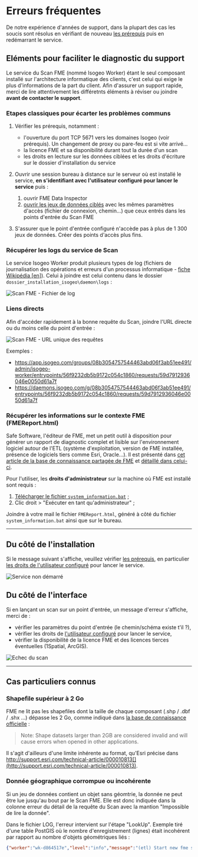 # Erreurs fréquentes

De  notre expérience d'années de support, dans la plupart des cas les soucis sont résolus en vérifiant de nouveau [les prérequis](prerequisites.html) puis en redémarrant le service.

## Eléments pour faciliter le diagnostic du support

Le service du Scan FME (nommé Isogeo Worker) étant le seul composant installé sur l'architecture informatique des clients, c'est celui qui exige le plus d'informations de la part du client. Afin d'assurer un support rapide, merci de lire attentivement les différetnts éléments à réviser ou joindre **avant de contacter le support**.

### Etapes classiques pour écarter les problèmes communs

1. Vérifier les prérequis, notamment :
	* l'ouverture du port TCP 5671 vers les domaines Isogeo (voir prérequis). Un changement de proxy ou pare-feu est si vite arrivé...
	* la licence FME et sa disponibilité durant tout la durée d'un scan
	* les droits en lecture sur les données ciblées et les droits d'écriture sur le dossier d'installation du service

2. Ouvrir une session bureau à distance sur le serveur où est installé le service, **en s'identifiant avec l'utilisateur configuré pour lancer le service** puis :
	1. ouvrir FME Data Inspector
	2. [ouvrir les jeux de données ciblés](https://desktopmanualbasic.safe.com/DesktopBasic1Basics/1.13.ViewingData.html) avec les mêmes paramètres d'accès (fichier de connexion, chemin...) que ceux entrés dans les points d'entrée du Scan FME

3. S'assurer que le point d'entrée configuré n'accède pas à plus de 1 300 jeux de données. Créer des points d'accès plus fins.

### Récupérer les logs du service de Scan

Le service Isogeo Worker produit plusieurs types de log (fichiers de journalisation des opérations et erreurs d'un processus informatique - [fiche Wikipédia [en]](https://en.wikipedia.org/wiki/Log_file)). Celui à joindre est celui contenu dans le dossier `dossier_installation_isogeo\daemon\logs` :

![Scan FME - Fichier de log](/images/scanFME_install_log_file.png "Fichier log du service Isogeo Worker (Scan FME)")

### Liens directs

Afin d'accéder rapidement à la bonne requête du Scan, joindre l'URL directe ou du moins celle du point d'entrée :

![Scan FME - URL unique des requêtes](/images/scanFME_request_url.png "Récupérer l'URL directe d'une requête du Scan")

Exemples :

* https://app.isogeo.com/groups/08b3054757544463abd06f3ab51ee491/admin/isogeo-worker/entrypoints/56f9232db5b9172c054c1860/requests/59d7912936046e0050d61a7f
* https://daemons.isogeo.com/g/08b3054757544463abd06f3ab51ee491/entrypoints/56f9232db5b9172c054c1860/requests/59d7912936046e0050d61a7f

### Récupérer les informations sur le contexte FME (FMEReport.html)

Safe Software, l'éditeur de FME, met un petit outil à disposition pour générer un rapport de diagnostic complet et lisible sur l'environnement logiciel autour de l'ETL (système d'exploitation, version de FME installée, présence de logiciels tiers comme Esri, Oracle...). Il est présenté dans [cet article de la base de connaissance partagée de FME](https://knowledge.safe.com/articles/714/general-troubleshooting-gathering-system-informati.html) et [détaillé dans celui-ci](https://knowledge.safe.com/articles/692/a-guide-to-interpreting-the-system-information-bat.html).

Pour l'utiliser, les **droits d'administrateur** sur la machine où FME est installé sont requis :

1. [Télécharger le fichier `system_information.bat`](https://cdn.rawgit.com/safesoftware/system-information-batch/master/system_information.bat) ;
2. Clic droit > "Exécuter en tant qu'administrateur" ;

Joindre à votre mail le fichier `FMEReport.html`, généré à côté du fichier `system_information.bat` ainsi que sur le bureau.

_____

## Du côté de l'installation

Si le message suivant s'affiche, veuillez vérifier [les prérequis](prerequisites.html), en particulier [les droits de l'utilisateur configuré](prerequisites.html#compte-utilisateur) pour lancer le service.

![Service non démarré](/images/scanFME_install_errors_ServiceDoNotStart.png "Le service n'a pas démarré")

## Du côté de l'interface

Si en lançant un scan sur un point d'entrée, un message d'erreur s'affiche, merci de :
* vérifier les paramètres du point d'entrée (le chemin/schéma existe t'il ?),
* vérifier les droits de [l'utilisateur configuré](prerequisites.html#compte-utilisateur) pour lancer le service,
* vérifier la disponibilité de la licence FME et des licences tierces éventuelles (1Spatial, ArcGIS).

![Echec du scan](/images/scanFME_scan_errors_UnableToAccessEntryPoint.png "Impossible d'accéder au chemin spécifié")

____

## Cas particuliers connus

### Shapefile supérieur à 2 Go

FME ne lit pas les shapefiles dont la taille de chaque composant (.shp / .dbf / .shx ...) dépasse les 2 Go, comme indiqué dans [la base de connaissance officielle](https://knowledge.safe.com/articles/772/fme-and-esri-arcgis-troubleshooting-guide.html) :

>  Note: Shape datasets larger than 2GB are considered invalid and will cause errors when opened in other applications.

Il s'agit d'ailleurs d'une limite inhérente au format, qu'Esri précise dans http://support.esri.com/technical-article/000010813[](http://support.esri.com/technical-article/000010813).

### Donnée géographique corrompue ou incohérente

Si un jeu de données contient un objet sans géomtrie, la donnée ne peut être lue jusqu'au bout par le Scan FME. Elle est donc indiquée dans la colonne erreur du détail de la requête du Scan avec la mantion "Impossible de lire la donnée".

Dans le fichier LOG, l'erreur intervient sur l'étape "LookUp". Exemple tiré d'une table PostGIS où le nombre d'enregistrement (lignes) était incohérent par rapport au nombre d'objets géométriques liés :

```json
{"worker":"wk-d864517e","level":"info","message":"(etl) Start new fme script from queue with options :  [ 'C:\\\\PROGRA~1\\\\Isogeo\\\\ISOGEO~1\\\\scripts\\\\lookup-postgis.fmw',\n  '--OUTPUT_JSON',\n  'C:\\\\PROGRA~1\\\\Isogeo\\\\ISOGEO~1\\\\tmp\\\\lookup-gC9aIjzL6',\n  '--LOG_FILE',\n  'C:\\\\PROGRA~1\\\\Isogeo\\\\ISOGEO~1\\\\tmp\\\\log-UUOBAvNXz',\n  '--USERNAME',\n  'isogeo',\n  '--PASSWORD',\n  'modepassepasse',\n  '--SOURCE',\n  'bdgeo_prod',\n  '--HOST',\n  '192.168.1.1',\n  '--PORT',\n  5432,\n  '--FEATURE_TYPES',\n  'schema.dataset' ]","timestamp":"2017-12-14T16:14:30.604Z"}
```
